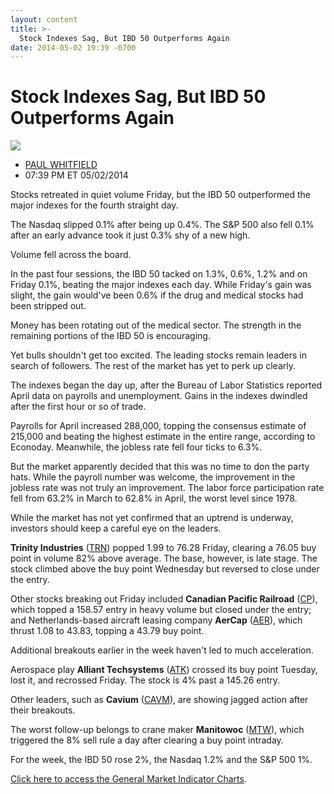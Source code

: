 ```yaml
---
layout: content
title: >-
  Stock Indexes Sag, But IBD 50 Outperforms Again
date: 2014-05-02 19:39 -0700
---
```



Stock Indexes Sag, But IBD 50 Outperforms Again
================================================


![](https://www.investors.com/wp-content/uploads/ibd-migrated-images/MPv_140505_635346424124953712.png)

* [PAUL WHITFIELD](https://www.investors.com/author/whitfieldp/ "Posts by PAUL WHITFIELD")
* 07:39 PM ET 05/02/2014




Stocks retreated in quiet volume Friday, but the IBD 50 outperformed the major indexes for the fourth straight day.


The Nasdaq slipped 0.1% after being up 0.4%. The S&P 500 also fell 0.1% after an early advance took it just 0.3% shy of a new high.


Volume fell across the board.


In the past four sessions, the IBD 50 tacked on 1.3%, 0.6%, 1.2% and on Friday 0.1%, beating the major indexes each day. While Friday's gain was slight, the gain would've been 0.6% if the drug and medical stocks had been stripped out.


Money has been rotating out of the medical sector. The strength in the remaining portions of the IBD 50 is encouraging.


Yet bulls shouldn't get too excited. The leading stocks remain leaders in search of followers. The rest of the market has yet to perk up clearly.


The indexes began the day up, after the Bureau of Labor Statistics reported April data on payrolls and unemployment. Gains in the indexes dwindled after the first hour or so of trade.


Payrolls for April increased 288,000, topping the consensus estimate of 215,000 and beating the highest estimate in the entire range, according to Econoday. Meanwhile, the jobless rate fell four ticks to 6.3%.


But the market apparently decided that this was no time to don the party hats. While the payroll number was welcome, the improvement in the jobless rate was not truly an improvement. The labor force participation rate fell from 63.2% in March to 62.8% in April, the worst level since 1978.


While the market has not yet confirmed that an uptrend is underway, investors should keep a careful eye on the leaders.


**Trinity Industries** ([TRN](https://research.investors.com/quote.aspx?symbol=TRN)) popped 1.99 to 76.28 Friday, clearing a 76.05 buy point in volume 82% above average. The base, however, is late stage. The stock climbed above the buy point Wednesday but reversed to close under the entry.


Other stocks breaking out Friday included **Canadian Pacific Railroad** ([CP](https://research.investors.com/quote.aspx?symbol=CP)), which topped a 158.57 entry in heavy volume but closed under the entry; and Netherlands-based aircraft leasing company **AerCap** ([AER](https://research.investors.com/quote.aspx?symbol=AER)), which thrust 1.08 to 43.83, topping a 43.79 buy point.


Additional breakouts earlier in the week haven't led to much acceleration.


Aerospace play **Alliant Techsystems** ([ATK](https://research.investors.com/quote.aspx?symbol=ATK)) crossed its buy point Tuesday, lost it, and recrossed Friday. The stock is 4% past a 145.26 entry.


Other leaders, such as **Cavium** ([CAVM](https://research.investors.com/quote.aspx?symbol=CAVM)), are showing jagged action after their breakouts.


The worst follow-up belongs to crane maker **Manitowoc** ([MTW](https://research.investors.com/quote.aspx?symbol=MTW)), which triggered the 8% sell rule a day after clearing a buy point intraday.


For the week, the IBD 50 rose 2%, the Nasdaq 1.2% and the S&P 500 1%.


[Click here to access the General Market Indicator Charts](https://www.investors.com/pdf/GMI_050514.pdf).




